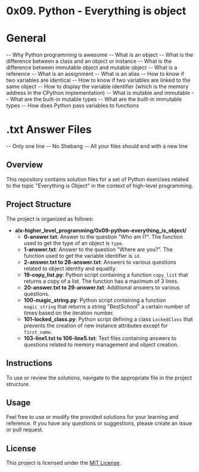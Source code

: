 # 0x09. Python - Everything is object

# General
 -- Why Python programming is awesome
 -- What is an object
 -- What is the difference between a class and an object or instance
 -- What is the difference between immutable object and mutable object
 -- What is a reference
 -- What is an assignment
 -- What is an alias
 -- How to know if two variables are identical
 -- How to know if two variables are linked to the same object
 -- How to display the variable identifier (which is the memory address in the CPython implementation)
 -- What is mutable and immutable
 -- What are the built-in mutable types
 -- What are the built-in immutable types
 -- How does Python pass variables to functions

#  .txt Answer Files
 -- Only one line
 -- No Shebang
 -- All your files should end with a new line

## Overview

This repository contains solution files for a set of Python exercises related to the topic "Everything is Object" in the context of high-level programming.

## Project Structure

The project is organized as follows:

- **alx-higher_level_programming/0x09-python-everything_is_object/**
  - **0-answer.txt**: Answer to the question "Who am I?". The function used to get the type of an object is `type`.
  - **1-answer.txt**: Answer to the question "Where are you?". The function used to get the variable identifier is `id`.
  - **2-answer.txt to 28-answer.txt**: Answers to various questions related to object identity and equality.
  - **19-copy_list.py**: Python script containing a function `copy_list` that returns a copy of a list. The function has a maximum of 3 lines.
  - **20-answer.txt to 29-answer.txt**: Additional answers to various questions.
  - **100-magic_string.py**: Python script containing a function `magic_string` that returns a string "BestSchool" a certain number of times based on the iteration number.
  - **101-locked_class.py**: Python script defining a class `LockedClass` that prevents the creation of new instance attributes except for `first_name`.
  - **103-line1.txt to 106-line5.txt**: Text files containing answers to questions related to memory management and object creation.

## Instructions

To use or review the solutions, navigate to the appropriate file in the project structure.

## Usage

Feel free to use or modify the provided solutions for your learning and reference. If you have any questions or suggestions, please create an issue or pull request.

## License

This project is licensed under the [MIT License](LICENSE).

